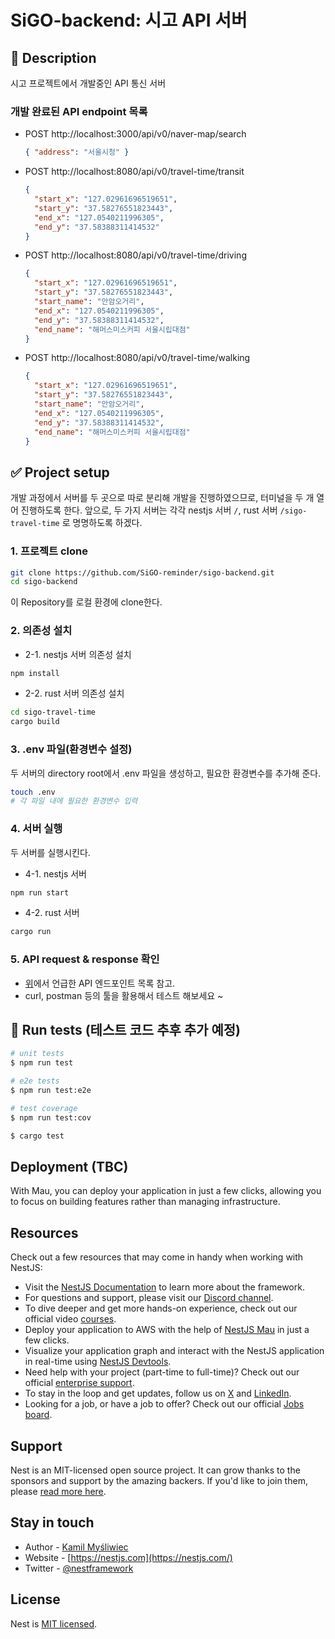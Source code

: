 # SiGO-backend: 시고 API 서버

## 📃 Description

시고 프로젝트에서 개발중인 API 통신 서버

### 개발 완료된 API endpoint 목록

- POST http://localhost:3000/api/v0/naver-map/search
  ```json
  { "address": "서울시청" }
  ```
- POST http://localhost:8080/api/v0/travel-time/transit
  ```json
  {
    "start_x": "127.02961696519651",
    "start_y": "37.58276551823443",
    "end_x": "127.0540211996305",
    "end_y": "37.58388311414532"
  }
  ```
- POST http://localhost:8080/api/v0/travel-time/driving
  ```json
  {
    "start_x": "127.02961696519651",
    "start_y": "37.58276551823443",
    "start_name": "안암오거리",
    "end_x": "127.0540211996305",
    "end_y": "37.58388311414532",
    "end_name": "해머스미스커피 서울시립대점"
  }
  ```
- POST http://localhost:8080/api/v0/travel-time/walking
  ```json
  {
    "start_x": "127.02961696519651",
    "start_y": "37.58276551823443",
    "start_name": "안암오거리",
    "end_x": "127.0540211996305",
    "end_y": "37.58388311414532",
    "end_name": "해머스미스커피 서울시립대점"
  }
  ```

## ✅ Project setup

개발 과정에서 서버를 두 곳으로 따로 분리해 개발을 진행하였으므로, 터미널을 두 개 열어 진행하도록 한다.
앞으로, 두 가지 서버는 각각 nestjs 서버 `/`, rust 서버 `/sigo-travel-time` 로 명명하도록 하겠다.

### 1. 프로젝트 clone

```bash
git clone https://github.com/SiGO-reminder/sigo-backend.git
cd sigo-backend
```

이 Repository를 로컬 환경에 clone한다.

### 2. 의존성 설치

- 2-1. nestjs 서버 의존성 설치

```bash
npm install
```

- 2-2. rust 서버 의존성 설치

```bash
cd sigo-travel-time
cargo build
```

### 3. .env 파일(환경변수 설정)

두 서버의 directory root에서 .env 파일을 생성하고, 필요한 환경변수를 추가해 준다.

```bash
touch .env
# 각 파일 내에 필요한 환경변수 입력
```

### 4. 서버 실행

두 서버를 실행시킨다.

- 4-1. nestjs 서버

```bash
npm run start
```

- 4-2. rust 서버

```bash
cargo run
```

### 5. API request & response 확인

- [위](#개발-완료된-api-endpoint-목록)에서 언급한 API 엔드포인트 목록 참고.
- curl, postman 등의 툴을 활용해서 테스트 해보세요 ~

## 🧪 Run tests (테스트 코드 추후 추가 예정)

```bash
# unit tests
$ npm run test

# e2e tests
$ npm run test:e2e

# test coverage
$ npm run test:cov
```

```bash
$ cargo test
```

## Deployment (TBC)

With Mau, you can deploy your application in just a few clicks, allowing you to focus on building features rather than managing infrastructure.

## Resources

Check out a few resources that may come in handy when working with NestJS:

- Visit the [NestJS Documentation](https://docs.nestjs.com) to learn more about the framework.
- For questions and support, please visit our [Discord channel](https://discord.gg/G7Qnnhy).
- To dive deeper and get more hands-on experience, check out our official video [courses](https://courses.nestjs.com/).
- Deploy your application to AWS with the help of [NestJS Mau](https://mau.nestjs.com) in just a few clicks.
- Visualize your application graph and interact with the NestJS application in real-time using [NestJS Devtools](https://devtools.nestjs.com).
- Need help with your project (part-time to full-time)? Check out our official [enterprise support](https://enterprise.nestjs.com).
- To stay in the loop and get updates, follow us on [X](https://x.com/nestframework) and [LinkedIn](https://linkedin.com/company/nestjs).
- Looking for a job, or have a job to offer? Check out our official [Jobs board](https://jobs.nestjs.com).

## Support

Nest is an MIT-licensed open source project. It can grow thanks to the sponsors and support by the amazing backers. If you'd like to join them, please [read more here](https://docs.nestjs.com/support).

## Stay in touch

- Author - [Kamil Myśliwiec](https://twitter.com/kammysliwiec)
- Website - [https://nestjs.com](https://nestjs.com/)
- Twitter - [@nestframework](https://twitter.com/nestframework)

## License

Nest is [MIT licensed](https://github.com/nestjs/nest/blob/master/LICENSE).
